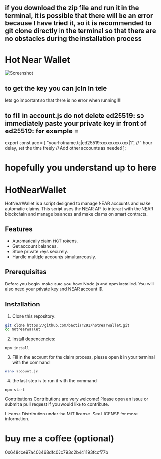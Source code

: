 ## if you download the zip file and run it in the terminal, it is possible that there will be an error because I have tried it, so it is recommended to git clone directly in the terminal so that there are no obstacles during the installation process

# Hot Near Wallet
![Screenshot](https://github.com/bactiar291/hotnearwallet/blob/main/ss.png)


## to get the key you can join in tele

lets go
important so that there is no error when running!!!!
## to fill in account.js do not delete ed25519: so immediately paste your private key in front of ed25519: for example =
export const acc = [
"yourhotname.tg|ed25519:xxxxxxxxxxxx|1", // 1 hour delay, set the time freely
// Add other accounts as needed
];
# hopefully you understand up to here
# HotNearWallet

HotNearWallet is a script designed to manage NEAR accounts and make automatic claims. This script uses the NEAR API to interact with the NEAR blockchain and manage balances and make claims on smart contracts.

## Features

- Automatically claim HOT tokens.
- Get account balances.
- Store private keys securely.
- Handle multiple accounts simultaneously.

## Prerequisites

Before you begin, make sure you have Node.js and npm installed. You will also need your private key and NEAR account ID.

## Installation

1. Clone this repository:

```bash
git clone https://github.com/bactiar291/hotnearwallet.git
cd hotnearwallet
```
2. Install dependencies:

```bash
npm install
```
3. Fill in the account for the claim process, please open it in your terminal with the command

```bash
nano account.js
```
4. the last step is to run it with the command
```bash
npm start
```
Contributions
Contributions are very welcome! Please open an issue or submit a pull request if you would like to contribute.

License
Distribution under the MIT license. See LICENSE for more information.
# buy me a coffee (optional)
0x648dce97a403468dfc02c793c2b441193fccf77b
